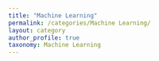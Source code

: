 ```yaml
---
title: "Machine Learning"
permalink: /categories/Machine Learning/
layout: category
author_profile: true
taxonomy: Machine Learning
---
```

